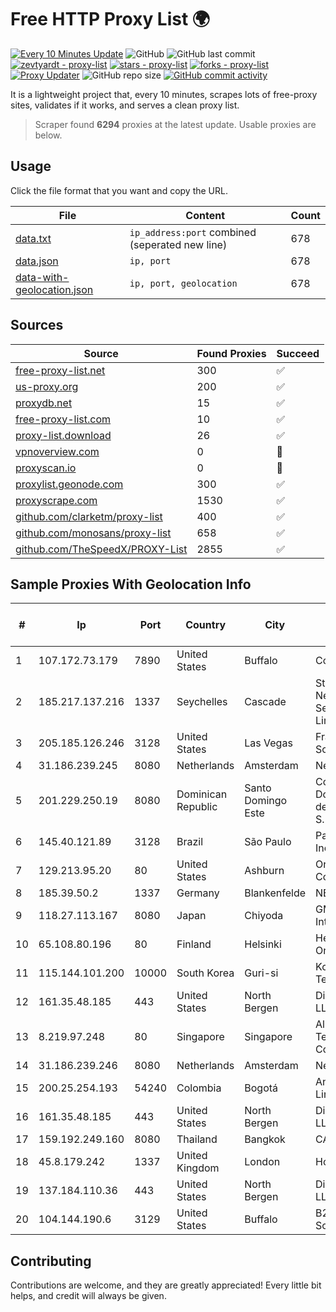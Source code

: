 
# Free HTTP Proxy List 🌍

[![Every 10 Minutes Update](https://github.com/mertguvencli/http-proxy-list/actions/workflows/main.yml/badge.svg?branch=main)](https://github.com/mertguvencli/http-proxy-list/actions/workflows/main.yml)
![GitHub](https://img.shields.io/github/license/mertguvencli/http-proxy-list)
![GitHub last commit](https://img.shields.io/github/last-commit/mertguvencli/http-proxy-list)
[![zevtyardt - proxy-list](https://img.shields.io/static/v1?label=zevtyardt&message=proxy-list&color=blue&logo=github)](https://github.com/zevtyardt/proxy-list "Go to GitHub repo")
[![stars - proxy-list](https://img.shields.io/github/stars/zevtyardt/proxy-list?style=social)](https://github.com/zevtyardt/proxy-list)
[![forks - proxy-list](https://img.shields.io/github/forks/zevtyardt/proxy-list?style=social)](https://github.com/zevtyardt/proxy-list)
[![Proxy Updater](https://github.com/zevtyardt/proxy-list/workflows/Proxy%20Updater/badge.svg)](https://github.com/zevtyardt/proxy-list/actions?query=workflow:"Proxy+Updater")
![GitHub repo size](https://img.shields.io/github/repo-size/zevtyardt/proxy-list)
[![GitHub commit activity](https://img.shields.io/github/commit-activity/m/zevtyardt/proxy-list?logo=commits)](https://github.com/zevtyardt/proxy-list/commits/main)

It is a lightweight project that, every 10 minutes, scrapes lots of free-proxy sites, validates if it works, and serves a clean proxy list.

> Scraper found **6294** proxies at the latest update. Usable proxies are below.

## Usage

Click the file format that you want and copy the URL.

|File|Content|Count|
|----|-------|-----|
|[data.txt](https://raw.githubusercontent.com/mertguvencli/http-proxy-list/main/proxy-list/data.txt)|`ip_address:port` combined (seperated new line)|678|
|[data.json](https://raw.githubusercontent.com/mertguvencli/http-proxy-list/main/proxy-list/data.json)|`ip, port`|678|
|[data-with-geolocation.json](https://raw.githubusercontent.com/mertguvencli/http-proxy-list/main/proxy-list/data-with-geolocation.json)|`ip, port, geolocation`|678|

## Sources

|Source|Found Proxies|Succeed|
|------|-------------|-------|
|[free-proxy-list.net](https://free-proxy-list.net)|300|✅|
|[us-proxy.org](https://www.us-proxy.org)|200|✅|
|[proxydb.net](http://proxydb.net)|15|✅|
|[free-proxy-list.com](https://free-proxy-list.com/?page=&port=&type%5B%5D=http&type%5B%5D=https&up_time=0&search=Search)|10|✅|
|[proxy-list.download](https://www.proxy-list.download/HTTP)|26|✅|
|[vpnoverview.com](https://vpnoverview.com/privacy/anonymous-browsing/free-proxy-servers)|0|🚫|
|[proxyscan.io](https://www.proxyscan.io)|0|🚫|
|[proxylist.geonode.com](https://proxylist.geonode.com/api/proxy-list?limit=300&page=1&sort_by=lastChecked&sort_type=desc&protocols=http,https)|300|✅|
|[proxyscrape.com](https://api.proxyscrape.com/v2/?request=displayproxies&protocol=http&timeout=10000&country=all&ssl=all&anonymity=all)|1530|✅|
|[github.com/clarketm/proxy-list](https://raw.githubusercontent.com/clarketm/proxy-list/master/proxy-list-raw.txt)|400|✅|
|[github.com/monosans/proxy-list](https://raw.githubusercontent.com/monosans/proxy-list/main/proxies/http.txt)|658|✅|
|[github.com/TheSpeedX/PROXY-List](https://raw.githubusercontent.com/TheSpeedX/PROXY-List/master/http.txt)|2855|✅|


## Sample Proxies With Geolocation Info

|#|Ip|Port|Country|City|Internet Service Provider|
|-|--|----|-------|----|-------------------------|
|1|107.172.73.179|7890|United States|Buffalo|ColoCrossing|
|2|185.217.137.216|1337|Seychelles|Cascade|Stallion Network Services Limited|
|3|205.185.126.246|3128|United States|Las Vegas|FranTech Solutions|
|4|31.186.239.245|8080|Netherlands|Amsterdam|NetSkope Inc|
|5|201.229.250.19|8080|Dominican Republic|Santo Domingo Este|Compañía Dominicana de Teléfonos S. A.|
|6|145.40.121.89|3128|Brazil|São Paulo|Packet Host, Inc.|
|7|129.213.95.20|80|United States|Ashburn|Oracle Corporation|
|8|185.39.50.2|1337|Germany|Blankenfelde|NETZNUTZ|
|9|118.27.113.167|8080|Japan|Chiyoda|GMO Internet, Inc.|
|10|65.108.80.196|80|Finland|Helsinki|Hetzner Online GmbH|
|11|115.144.101.200|10000|South Korea|Guri-si|Korea Telecom|
|12|161.35.48.185|443|United States|North Bergen|DigitalOcean, LLC|
|13|8.219.97.248|80|Singapore|Singapore|Alibaba (US) Technology Co., Ltd.|
|14|31.186.239.246|8080|Netherlands|Amsterdam|NetSkope Inc|
|15|200.25.254.193|54240|Colombia|Bogotá|Andinet ON Line|
|16|161.35.48.185|443|United States|North Bergen|DigitalOcean, LLC|
|17|159.192.249.160|8080|Thailand|Bangkok|CAT-BB|
|18|45.8.179.242|1337|United Kingdom|London|Hostland LLC|
|19|137.184.110.36|443|United States|North Bergen|DigitalOcean, LLC|
|20|104.144.190.6|3129|United States|Buffalo|B2 Net Solutions Inc.|



## Contributing

Contributions are welcome, and they are greatly appreciated! Every
little bit helps, and credit will always be given.

